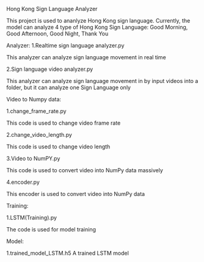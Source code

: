 Hong Kong Sign Language Analyzer

This project is used to ananlyze Hong Kong sign language. Currently, the model can analyze 4 type of Hong Kong Sign Language: Good Morning, Good Afternoon, Good Night, Thank You


Analyzer:
1.Realtime sign language analyzer.py

This analyzer can analyze sign language movement in real time

2.Sign language video analyzer.py

This analyzer can analyze sign language movement in by input videos into a folder, but it can analyze one Sign Language only

Video to Numpy data:

1.change_frame_rate.py

This code is used to change video frame rate 

 
2.change_video_length.py

This code is used to change video length

 
3.Video to NumPY.py

This code is used to convert video into NumPy data massively

 
4.encoder.py

This encoder is used to convert video into NumPy data



Training:

1.LSTM(Training).py

The code is used for model training


Model:

1.trained_model_LSTM.h5
A trained LSTM model
